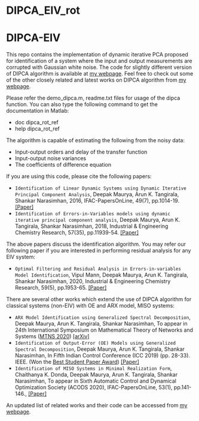 # DIPCA_EIV_rot

# DIPCA-EIV
This repo contains the implementation of dynamic iterative PCA proposed for identification of a system where the input and output measurements are corrupted with Gaussian white noise. The code for slightly different version of DIPCA algorithm is available at <a href="https://github.com/d-maurya/DIPCA-EIV/">my webpage</a>. Feel free to check out some of the other closely related and latest works on DIPCA algorithm from <a href="https://d-maurya.github.io/web/">my webpage</a>. 

Please refer the demo_dipca.m, readme.txt files for usage of the dipca function. You can also type the following command to get the documentation in Matlab: 
- doc dipca_rot_ref <br>
- help dipca_rot_ref <br>

The algorithm is capable of estimating the following from the noisy data:
- Input-output orders and delay of the transfer function <br>
- Input-output noise variances <br>
- The coefficients of difference equation <br>

If you are using this code, please cite the following papers: 

- `Identification of Linear Dynamic Systems using Dynamic Iterative Principal Component Analysis`, Deepak Maurya, Arun K. Tangirala, Shankar Narasimhan, 2016, IFAC-PapersOnLine, 49(7), pp.1014-19.<a href="https://www.sciencedirect.com/science/article/pii/S2405896316305420">[Paper]</a>   <br>
- `Identification of Errors-in-Variables models using dynamic iterative principal component analysis`, Deepak Maurya, Arun K. Tangirala, Shankar Narasimhan, 2018, Industrial & Engineering Chemistry Research, 57(35), pp.11939-54. <a href="https://pubs.acs.org/doi/abs/10.1021/acs.iecr.8b01374">[Paper]</a>    <br>

The above papers discuss the identification algorithm. You may refer our following paper if you are interested in performing residual analysis for any EIV system:

- `Optimal Filtering and Residual Analysis in Errors-in-variables Model Identification`, Vipul Mann, Deepak Maurya, Arun K. Tangirala, Shankar Narasimhan, 2020, Industrial & Engineering Chemistry Research, 59(5), pp.1953-65. <a href="https://pubs.acs.org/doi/10.1021/acs.iecr.9b04561">[Paper]</a> <br>

There are several other works which extend the use of DIPCA algorithm for classical systems (non-EIV) with OE and ARX model, MISO systems:

- `ARX Model Identification using Generalized Spectral Decomposition`, Deepak Maurya, Arun K. Tangirala, Shankar Narasimhan, To appear in 24th International Symposium on Mathematical Theory of Networks and Systems (<a href="https://mtns2020.eng.cam.ac.uk/">MTNS 2020</a>) <a href="https://arxiv.org/abs/2008.04779">[arXiv]</a> <br>
-  `Identification of Output-Error (OE) Models using Generalized Spectral Decomposition`, Deepak Maurya, Arun K. Tangirala, Shankar Narasimhan, In Fifth Indian Control Conference (ICC 2019) (pp. 28-33). IEEE. (Won the <a href="http://icc.org.in/2019/best-student-paper-award/">Best Student Paper Award</a>) <a href="https://ieeexplore.ieee.org/abstract/document/8715582/">[Paper]</a> <br>
- `Identification of MISO Systems in Minimal Realization Form`, Chaithanya K. Donda, Deepak Maurya, Arun K. Tangirala, Shankar Narasimhan, To appear in Sixth Automatic Control and Dynamical Optimization Society (ACODS 2020), IFAC-PapersOnLine, 53(1), pp.141-146., <a href="https://www.sciencedirect.com/science/article/pii/S2405896320300422">[Paper]</a> <br>

An updated list of related works and their code can be accessed from <a href="https://d-maurya.github.io/web/">my webpage</a>. 
